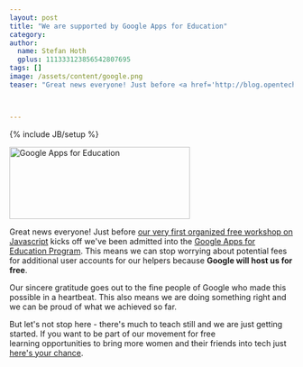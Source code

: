 ```yaml
---
layout: post
title: "We are supported by Google Apps for Education"
category:
author:
  name: Stefan Hoth
  gplus: 111333123856542807695
tags: []
image: /assets/content/google.png
teaser: "Great news everyone! Just before <a href='http://blog.opentechschool.org/2012/07/javascript-for-absolute-beginners-july.html' target='_blank'>our very first organized free workshop on Javascript</a> kicks off we've been admitted into the <a href='http://www.google.com/apps/intl/en/edu/' rel='nofollow' target='_blank'>Google Apps for Education Program</a>. This means we can stop worrying about potential fees for additional user accounts for our helpers because <b>Google will host us for free</b>."



---
```

{% include JB/setup %}


<img alt='Google Apps for Education' border='0' height='128' src='http://www.uky.edu/ukit/sites/www.uky.edu.ukit/files/Google%20Apps%20Logo.png' title='' width='320'>

Great news everyone! Just before <a href='http://blog.opentechschool.org/2012/07/javascript-for-absolute-beginners-july.html' target='_blank'>our very first organized free workshop on Javascript</a> kicks off we've been admitted into the <a href='http://www.google.com/apps/intl/en/edu/' rel='nofollow' target='_blank'>Google Apps for Education Program</a>. This means we can stop worrying about potential fees for additional user accounts for our helpers because <b>Google will host us for free</b>.


Our sincere gratitude goes out to the fine people of Google who made this possible in a heartbeat. This also means we are doing something right and we can be proud of what we achieved so far.

But let's not stop here - there's much to teach still and we are just getting started. If you want to be part of our movement for free learning&nbsp;opportunities to bring more women and their friends into tech just <a href='http://blog.opentechschool.org/2012/07/announcing-ots-camp-at-campuspartyeu.html' target='_blank'>here's your chance</a>.


